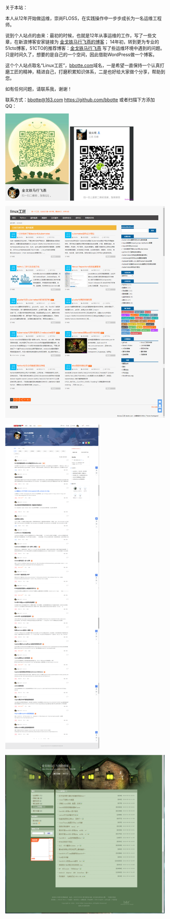 关于本站：

本人从12年开始做运维，崇尚FLOSS，在实践操作中一步步成长为一名运维工程师。

说到个人站点的由来：最初的时候，也就是12年从事运维的工作，写了一些文章，在新浪博客安家链接为 [金戈铁马行飞燕的博客](http://blog.sina.com.cn/bbotte)； 14年初，转到更为专业的51cto博客，51CTO的推荐博客：[金戈铁马行飞燕](http://bbotte.blog.51cto.com/) 写了些运维环境中遇到的问题。只是时间久了，想要的是自己的一个空间，因此借助WordPress做一个博客。

这个个人站点取名“Linux工匠”，[bbotte.com](http://bbotte.com/)域名，一是希望一直保持一个认真打磨工匠的精神，精进自己，打磨积累知识体系，二是也好给大家做个分享，帮助到您。

如有任何问题，请联系我，谢谢！

联系方式：bbotte@163.com
<https://github.com/bbotte>
或者扫描下方添加QQ：

<img src="../images/2016/02/qrcode_1454333129795.jpg" alt="drawing" style="width:200px;"/>

<img src="../images/2016/02/weixin.jpg" alt="drawing" style="width:200px;"/>






![www.bbotte.com in wordpress](../images/2019/10/wp_index.png)





![bbotte blog in 51cto](../images/2019/10/51cto_index.png)



![blog in sina](../images/2019/10/sina_index.png)
